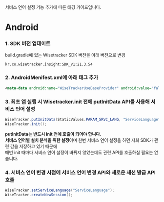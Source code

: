 서비스 언어 설정 기능 추가에 따른 태깅 가이드입니다.

# Android
### 1. SDK 버전 업데이트    
build.gradle에 있는 Wisetracker SDK 버전을 아래 버전으로 변경
```
kr.co.wisetracker.insight:SDK_V1:21.3.54
```

### 2. AndroidMenifest.xml에 아래 태그 추가
```xml
<meta-data android:name="WiseTrackerUseBaseProvider" android:value="false"></meta-data>
```

### 3. 최초 앱 실행 시 Wisetracker.init 전에 putInitData API를 사용해 서비스 언어 설정
```java
WiseTracker.putInitData(StaticValues.PARAM_SRVC_LANG, "ServiceLanguage");
WiseTracker.init();
```
**putInitData는 반드시 init 전에 호출이 되어야 합니다.**    
**서비스 언어별 설치 분석을 위한 설정**이며 한번 서비스 언어 설정을 하면 저희 SDK가 관련 값을 저장하고 있기 때문에    
매번 init 때마다 서비스 언어 설정이 바뀌지 않았는데도 관련 API를 호출하실 필요는 없습니다.

### 4. 서비스 언어 변경 시점에 서비스 언어 변경 API와 새로운 새션 발급 API 호출
```java
WiseTracker.setServiceLanguage("ServiceLanguage");
WiseTracker.createNewSession();
```
